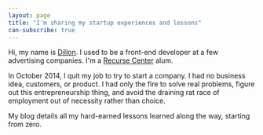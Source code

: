 ```yaml
---
layout: page
title: "I'm sharing my startup experiences and lessons"
can-subscribe: true
---
```


Hi, my name is <a href="http://www.dillonforrest.com/" target="_blank">Dillon</a>. I used to be a front-end developer at a few advertising companies. I'm a <a href="https://www.recurse.com/" target="_blank">Recurse Center</a> alum.

In October 2014, I quit my job to try to start a company. I had no business idea, customers, or product. I had only the fire to solve real problems, figure out this entrepreneurship thing, and avoid the draining rat race of employment out of necessity rather than choice.

My blog details all my hard-earned lessons learned along the way, starting from zero.